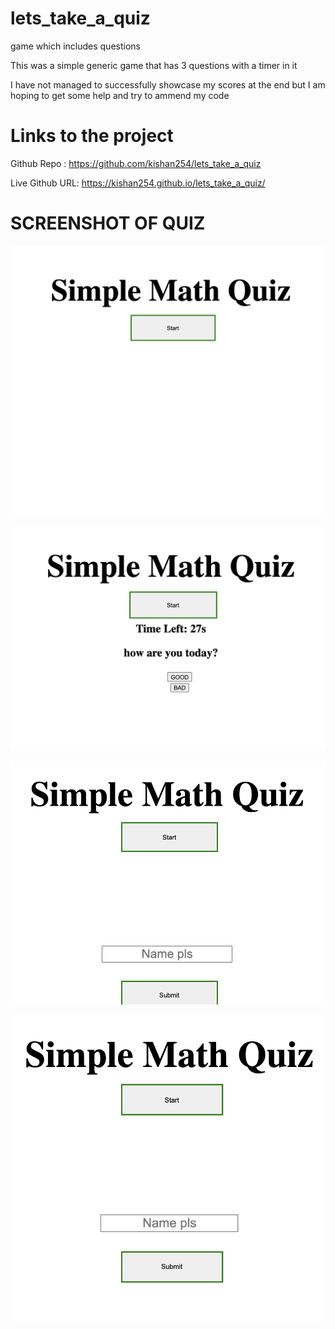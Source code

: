 # lets_take_a_quiz
game which includes questions

This was a simple generic game that has 3 questions with a timer in it

I have not managed to successfully showcase my scores at the end but I am hoping to get some help and try to ammend my code

# Links to the project

Github Repo : https://github.com/kishan254/lets_take_a_quiz

Live Github URL: https://kishan254.github.io/lets_take_a_quiz/


# SCREENSHOT OF QUIZ
 ![pageOne](images/one.png)

 ![two](images/two.png)

 ![three](images/three.png)

 ![four](images/four.png)
